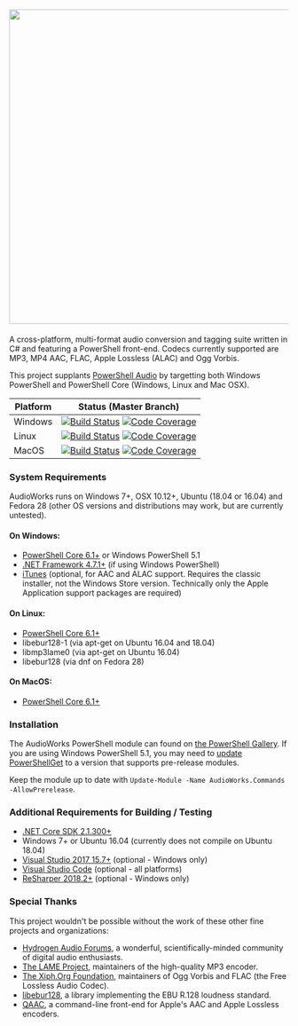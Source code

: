 <h1 align="center"><img src="https://github.com/jherby2k/AudioWorks/raw/master/Logo.png" width="567" /></h1>

A cross-platform, multi-format audio conversion and tagging suite written in C# and featuring a PowerShell front-end. Codecs currently supported are MP3, MP4 AAC, FLAC, Apple Lossless (ALAC) and Ogg Vorbis.

This project supplants [PowerShell Audio](https://github.com/jherby2k/PowerShellAudio) by targetting both Windows PowerShell and PowerShell Core (Windows, Linux and Mac OSX).

Platform | Status (Master Branch)
-- | --
Windows | [![Build Status](https://dev.azure.com/jherby2k/AudioWorks/_apis/build/status/AudioWorks%20for%20Windows?branchName=master)](https://dev.azure.com/jherby2k/AudioWorks/_build/latest?definitionId=2?branchName=master) [![Code Coverage](https://img.shields.io/azure-devops/coverage/jherby2k/AudioWorks/2.svg)](https://dev.azure.com/jherby2k/AudioWorks/_build/latest?definitionId=2?branchName=master)
Linux | [![Build Status](https://dev.azure.com/jherby2k/AudioWorks/_apis/build/status/AudioWorks%20for%20Linux?branchName=master)](https://dev.azure.com/jherby2k/AudioWorks/_build/latest?definitionId=3?branchName=master) [![Code Coverage](https://img.shields.io/azure-devops/coverage/jherby2k/AudioWorks/3.svg)](https://dev.azure.com/jherby2k/AudioWorks/_build/latest?definitionId=3?branchName=master)
MacOS | [![Build Status](https://dev.azure.com/jherby2k/AudioWorks/_apis/build/status/AudioWorks%20for%20MacOS?branchName=master)](https://dev.azure.com/jherby2k/AudioWorks/_build/latest?definitionId=4?branchName=master) [![Code Coverage](https://img.shields.io/azure-devops/coverage/jherby2k/AudioWorks/4.svg)](https://dev.azure.com/jherby2k/AudioWorks/_build/latest?definitionId=4?branchName=master)

### System Requirements
AudioWorks runs on Windows 7+, OSX 10.12+, Ubuntu (18.04 or 16.04) and Fedora 28 (other OS versions and distributions may work, but are currently untested).

#### On Windows:
* [PowerShell Core 6.1+](https://github.com/PowerShell/PowerShell/releases) or Windows PowerShell 5.1
* [.NET Framework 4.7.1+](https://support.microsoft.com/en-us/help/4054530/microsoft-net-framework-4-7-2-offline-installer-for-windows) (if using Windows PowerShell)
* [iTunes](https://www.apple.com/itunes) (optional, for AAC and ALAC support. Requires the classic installer, not the Windows Store version. Technically only the Apple Application support packages are required)
#### On Linux:
* [PowerShell Core 6.1+](https://github.com/PowerShell/PowerShell/releases)
* libebur128-1 (via apt-get on Ubuntu 16.04 and 18.04)
* libmp3lame0 (via apt-get on Ubuntu 16.04)
* libebur128 (via dnf on Fedora 28)
#### On MacOS:
* [PowerShell Core 6.1+](https://github.com/PowerShell/PowerShell/releases)

### Installation
The AudioWorks PowerShell module can found on [the PowerShell Gallery](https://www.powershellgallery.com/packages/AudioWorks.Commands/1.0.0-beta1/ContactOwners). If you are using Windows PowerShell 5.1, you may need to [update PowerShellGet](https://docs.microsoft.com/en-us/powershell/gallery/installing-psget) to a version that supports pre-release modules.

Keep the module up to date with `Update-Module -Name AudioWorks.Commands -AllowPrerelease`.

### Additional Requirements for Building / Testing
* [.NET Core SDK 2.1.300+](https://dotnet.github.io/)
* Windows 7+ or Ubuntu 16.04 (currently does not compile on Ubuntu 18.04)
* [Visual Studio 2017 15.7+](https://visualstudio.microsoft.com/downloads) (optional - Windows only)
* [Visual Studio Code](https://code.visualstudio.com/) (optional - all platforms)
* [ReSharper 2018.2+](https://www.jetbrains.com/resharper/eap) (optional - Windows only)

### Special Thanks
This project wouldn't be possible without the work of these other fine projects and organizations:
* [Hydrogen Audio Forums](https://hydrogenaud.io/), a wonderful, scientifically-minded community of digital audio enthusiasts.
* [The LAME Project](http://lame.sourceforge.net/), maintainers of the high-quality MP3 encoder.
* [The Xiph.Org Foundation](https://xiph.org/), maintainers of Ogg Vorbis and FLAC (the Free Lossless Audio Codec).
* [libebur128](https://github.com/jiixyj/libebur128), a library implementing the EBU R.128 loudness standard.
* [QAAC](https://sites.google.com/site/qaacpage/), a command-line front-end for Apple's AAC and Apple Lossless encoders.
